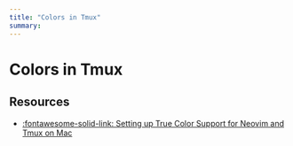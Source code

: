 ```yaml
---
title: "Colors in Tmux"
summary: 
---
```


Colors in Tmux
===

Resources
---
- [:fontawesome-solid-link: Setting up True Color Support for Neovim and Tmux on Mac](https://jdhao.github.io/2018/10/19/tmux_nvim_true_color/)
